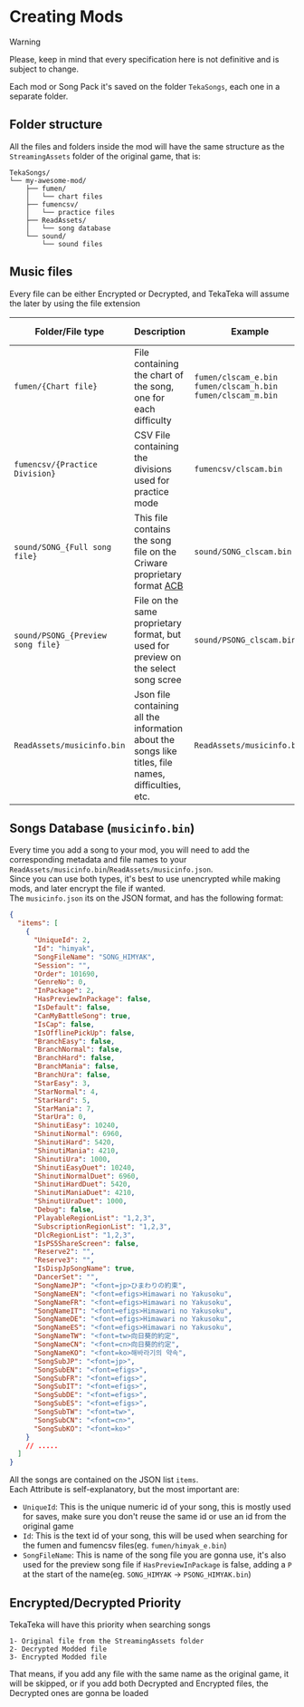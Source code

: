 # Creating Mods

> [!WARNING]
> Please, keep in mind that every specification here is not definitive and is subject to change.

Each mod or Song Pack it's saved on the folder `TekaSongs`, each one in a separate folder.

## Folder structure

All the files and folders inside the mod will have the same structure as the `StreamingAssets` folder of the original game, that is:

```
TekaSongs/
└── my-awesome-mod/
    ├── fumen/
    │   └── chart files
    ├── fumencsv/
    │   └── practice files
    ├── ReadAssets/
    │   └── song database
    └── sound/
        └── sound files
```

## Music files

Every file can be either Encrypted or Decrypted, and TekaTeka will assume the later by using the file extension

| Folder/File type                  | Description                                                                                                                                            | Example                                                        | Encrypted Extension | Decrypted Extension |
| --------------------------------- | ------------------------------------------------------------------------------------------------------------------------------------------------------ | -------------------------------------------------------------- | ------------------- | ------------------- |
| `fumen/{Chart file}`              | File containing the chart of the song, one for each difficulty                                                                                         | `fumen/clscam_e.bin` `fumen/clscam_h.bin` `fumen/clscam_m.bin` | `*.bin`             | `*.fumen`           |
| `fumencsv/{Practice Division}`    | CSV File containing the divisions used for practice mode                                                                                               | `fumencsv/clscam.bin`                                          | `*.bin`             | `*.csv`             |
| `sound/SONG_{Full song file}`     | This file contains the song file on the Criware proprietary format [ACB](https://game.criware.jp/manual/native/adx2_en/latest/criatom_basics_acb.html) | `sound/SONG_clscam.bin`                                        | `*.bin`             | `*.acb`             |
| `sound/PSONG_{Preview song file}` | File on the same proprietary format, but used for preview on the select song scree                                                                     | `sound/PSONG_clscam.bin`                                       | `*.bin`             | `*.acb`             |
| `ReadAssets/musicinfo.bin`        | Json file containing all the information about the songs like titles, file names, difficulties, etc.                                                   | `ReadAssets/musicinfo.bin`                                     | `musicinfo.bin`     | `musicinfo.json`    |

## Songs Database (`musicinfo.bin`)

Every time you add a song to your mod, you will need to add the corresponding metadata and file names to your `ReadAssets/musicinfo.bin`/`ReadAssets/musicinfo.json`. \
Since you can use both types, it's best to use unencrypted while making mods, and later encrypt the file if wanted. \
The `musicinfo.json` its on the JSON format, and has the following format:

```json
{
  "items": [
    {
      "UniqueId": 2,
      "Id": "himyak",
      "SongFileName": "SONG_HIMYAK",
      "Session": "",
      "Order": 101690,
      "GenreNo": 0,
      "InPackage": 2,
      "HasPreviewInPackage": false,
      "IsDefault": false,
      "CanMyBattleSong": true,
      "IsCap": false,
      "IsOfflinePickUp": false,
      "BranchEasy": false,
      "BranchNormal": false,
      "BranchHard": false,
      "BranchMania": false,
      "BranchUra": false,
      "StarEasy": 3,
      "StarNormal": 4,
      "StarHard": 5,
      "StarMania": 7,
      "StarUra": 0,
      "ShinutiEasy": 10240,
      "ShinutiNormal": 6960,
      "ShinutiHard": 5420,
      "ShinutiMania": 4210,
      "ShinutiUra": 1000,
      "ShinutiEasyDuet": 10240,
      "ShinutiNormalDuet": 6960,
      "ShinutiHardDuet": 5420,
      "ShinutiManiaDuet": 4210,
      "ShinutiUraDuet": 1000,
      "Debug": false,
      "PlayableRegionList": "1,2,3",
      "SubscriptionRegionList": "1,2,3",
      "DlcRegionList": "1,2,3",
      "IsPS5ShareScreen": false,
      "Reserve2": "",
      "Reserve3": "",
      "IsDispJpSongName": true,
      "DancerSet": "",
      "SongNameJP": "<font=jp>ひまわりの約束",
      "SongNameEN": "<font=efigs>Himawari no Yakusoku",
      "SongNameFR": "<font=efigs>Himawari no Yakusoku",
      "SongNameIT": "<font=efigs>Himawari no Yakusoku",
      "SongNameDE": "<font=efigs>Himawari no Yakusoku",
      "SongNameES": "<font=efigs>Himawari no Yakusoku",
      "SongNameTW": "<font=tw>向日葵的約定",
      "SongNameCN": "<font=cn>向日葵的约定",
      "SongNameKO": "<font=ko>해바라기의 약속",
      "SongSubJP": "<font=jp>",
      "SongSubEN": "<font=efigs>",
      "SongSubFR": "<font=efigs>",
      "SongSubIT": "<font=efigs>",
      "SongSubDE": "<font=efigs>",
      "SongSubES": "<font=efigs>",
      "SongSubTW": "<font=tw>",
      "SongSubCN": "<font=cn>",
      "SongSubKO": "<font=ko>"
    }
    // .....
  ]
}
```

All the songs are contained on the JSON list `items`.\
Each Attribute is self-explanatory, but the most important are:

- `UniqueId`: This is the unique numeric id of your song, this is mostly used for saves, make sure you don't reuse the same id or use an id from the original game
- `Id`: This is the text id of your song, this will be used when searching for the fumen and fumencsv files(eg. `fumen/himyak_e.bin`)
- `SongFileName`: This is name of the song file you are gonna use, it's also used for the preview song file if `HasPreviewInPackage` is false, adding a `P` at the start of the name(eg. `SONG_HIMYAK` -> `PSONG_HIMYAK.bin`)

## Encrypted/Decrypted Priority

TekaTeka will have this priority when searching songs

```
1- Original file from the StreamingAssets folder
2- Decrypted Modded file
3- Encrypted Modded file
```

That means, if you add any file with the same name as the original game, it will be skipped, or if you add both Decrypted and Encrypted files, the Decrypted ones are gonna be loaded
